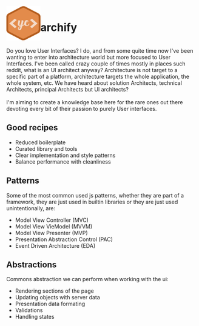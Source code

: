<img align="left" width="90" height="90" src="https://raw.githubusercontent.com/yngrdyn/archify/main/yc.svg" alt="Yngrid Coello">

# archify

<br/>
Do you love User Interfaces? I do, and from some quite time now I've been wanting to enter into architecture world but more focused to User Interfaces. I've been called crazy couple of times mostly in places such reddit, what is an UI architect anyway? Architecture is not target to a specific part of a platform, architecture targets the whole application, the whole system, etc. We have heard about solution Architects, technical Architects, principal Architects but UI architects? 
<br/><br/>
I'm aiming to create a knowledge base here for the rare ones out there devoting every bit of their passion to purely User interfaces.

## Good recipes
* Reduced boilerplate
* Curated library and tools
* Clear implementation and style patterns
* Balance performance with cleanliness

## Patterns
Some of the most common used js patterns, whether they are part of a framework, they are just used in builtin libraries or they are just used unintentionally, are: 
* Model View Controller (MVC)
* Model View VieModel (MVVM)
* Model View Presenter (MVP)
* Presentation Abstraction Control (PAC)
* Event Driven Architecture (EDA)

## Abstractions
Commons abstraction we can perform when working with the ui:
* Rendering sections of the page
* Updating objects with server data
* Presentation data formating
* Validations
* Handling states
